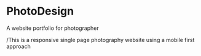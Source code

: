 # PhotoDesign

A website portfolio for photographer

/This is a responsive single page photography website using a mobile first approach
